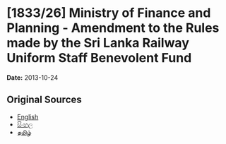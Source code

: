 # [1833/26] Ministry of Finance and Planning - Amendment to the Rules made by the Sri Lanka Railway Uniform Staff Benevolent Fund

**Date:** 2013-10-24

## Original Sources

- [English](https://documents.gov.lk/view/extra-gazettes/2013/10/1833-26_E.pdf)
- [සිංහල](https://documents.gov.lk/view/extra-gazettes/2013/10/1833-26_S.pdf)
- [தமிழ்](https://documents.gov.lk/view/extra-gazettes/2013/10/1833-26_T.pdf)
